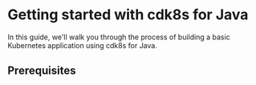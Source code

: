 # Getting started with cdk8s for Java
In this guide, we'll walk you through the process of building a basic Kubernetes application using cdk8s for Java.

## Prerequisites
